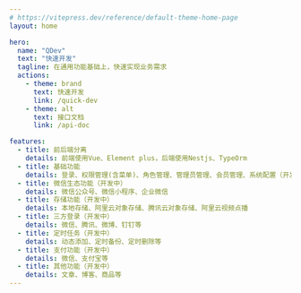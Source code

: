 ```yaml
---
# https://vitepress.dev/reference/default-theme-home-page
layout: home

hero:
  name: "QDev"
  text: "快速开发"
  tagline: 在通用功能基础上，快速实现业务需求
  actions:
    - theme: brand
      text: 快速开发
      link: /quick-dev
    - theme: alt
      text: 接口文档
      link: /api-doc

features:
  - title: 前后端分离
    details: 前端使用Vue、Element plus，后端使用Nestjs、TypeOrm
  - title: 基础功能
    details: 登录、权限管理(含菜单)、角色管理、管理员管理、会员管理、系统配置（开发中）、公告（开发中）
  - title: 微信生态功能（开发中）
    details: 微信公众号、微信小程序、企业微信
  - title: 存储功能（开发中）
    details: 本地存储、阿里云对象存储、腾讯云对象存储、阿里云视频点播
  - title: 三方登录（开发中）
    details: 微信、腾讯、微博、钉钉等
  - title: 定时任务（开发中）
    details: 动态添加、定时备份、定时删除等
  - title: 支付功能（开发中）
    details: 微信、支付宝等
  - title: 其他功能（开发中）
    details: 文章、博客、商品等
---
```



